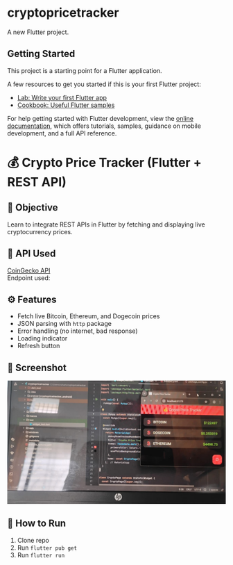 # cryptopricetracker

A new Flutter project.

## Getting Started

This project is a starting point for a Flutter application.

A few resources to get you started if this is your first Flutter project:

- [Lab: Write your first Flutter app](https://docs.flutter.dev/get-started/codelab)
- [Cookbook: Useful Flutter samples](https://docs.flutter.dev/cookbook)

For help getting started with Flutter development, view the
[online documentation](https://docs.flutter.dev/), which offers tutorials,
samples, guidance on mobile development, and a full API reference.

# 💰 Crypto Price Tracker (Flutter + REST API)

## 📌 Objective
Learn to integrate REST APIs in Flutter by fetching and displaying live cryptocurrency prices.

## 🚀 API Used
[CoinGecko API](https://www.coingecko.com/en/api)  
Endpoint used:


## ⚙️ Features
- Fetch live Bitcoin, Ethereum, and Dogecoin prices
- JSON parsing with `http` package
- Error handling (no internet, bad response)
- Loading indicator
- Refresh button

## 📸 Screenshot
![App Screenshot](images/screenshot.jpeg)

## 🔗 How to Run
1. Clone repo
2. Run `flutter pub get`
3. Run `flutter run`  
